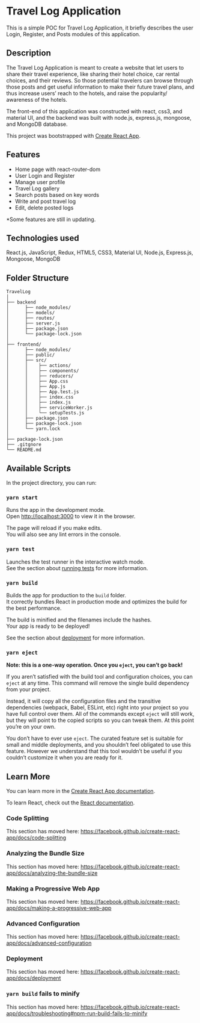 # Travel Log Application

This is a simple POC for Travel Log Application, it briefly describes the user Login, Register, and Posts modules of this application.

## Description

The Travel Log Application is meant to create a website that let users to share their travel experience, like sharing their hotel choice, car rental choices, and their reviews. So those potential travelers can browse through those posts and get useful information to make their future travel plans, and thus increase users’ reach to the hotels, and raise the popularity/ awareness of the hotels.

The front-end of this application was constructed with react, css3, and material UI, and the backend was built with node.js, express.js, mongoose, and MongoDB database.

This project was bootstrapped with [Create React App](https://github.com/facebook/create-react-app).

## Features

- Home page with react-router-dom
- User Login and Register
- Manage user profile
- Travel Log gallery
- Search posts based on key words
- Write and post travel log
- Edit, delete posted logs

\*Some features are still in updating.

## Technologies used

React.js, JavaScript, Redux, HTML5, CSS3, Material UI, Node.js, Express.js, Mongoose, MongoDB

## Folder Structure

```
TravelLog
│
├── backend
│      ├── node_modules/
│      ├── models/
│      ├── routes/
│      ├── server.js
│      ├── package.json
│      └── package-lock.json
│
├── frontend/
│      ├── node_modules/
│      ├── public/
│      ├── src/
│      │    ├── actions/
│      │    ├── components/
│      │    ├── reducers/
│      │    ├── App.css
│      │    ├── App.js
│      │    ├── App.test.js
│      │    ├── index.css
│      │    ├── index.js
│      │    ├── serviceWorker.js
│      │    └── setupTests.js
│      ├── package.json
│      ├── package-lock.json
│      └── yarn.lock
│
├── package-lock.json
├── .gitgnore
└── README.md

```

## Available Scripts

In the project directory, you can run:

### `yarn start`

Runs the app in the development mode.<br />
Open [http://localhost:3000](http://localhost:3000) to view it in the browser.

The page will reload if you make edits.<br />
You will also see any lint errors in the console.

### `yarn test`

Launches the test runner in the interactive watch mode.<br />
See the section about [running tests](https://facebook.github.io/create-react-app/docs/running-tests) for more information.

### `yarn build`

Builds the app for production to the `build` folder.<br />
It correctly bundles React in production mode and optimizes the build for the best performance.

The build is minified and the filenames include the hashes.<br />
Your app is ready to be deployed!

See the section about [deployment](https://facebook.github.io/create-react-app/docs/deployment) for more information.

### `yarn eject`

**Note: this is a one-way operation. Once you `eject`, you can’t go back!**

If you aren’t satisfied with the build tool and configuration choices, you can `eject` at any time. This command will remove the single build dependency from your project.

Instead, it will copy all the configuration files and the transitive dependencies (webpack, Babel, ESLint, etc) right into your project so you have full control over them. All of the commands except `eject` will still work, but they will point to the copied scripts so you can tweak them. At this point you’re on your own.

You don’t have to ever use `eject`. The curated feature set is suitable for small and middle deployments, and you shouldn’t feel obligated to use this feature. However we understand that this tool wouldn’t be useful if you couldn’t customize it when you are ready for it.

## Learn More

You can learn more in the [Create React App documentation](https://facebook.github.io/create-react-app/docs/getting-started).

To learn React, check out the [React documentation](https://reactjs.org/).

### Code Splitting

This section has moved here: https://facebook.github.io/create-react-app/docs/code-splitting

### Analyzing the Bundle Size

This section has moved here: https://facebook.github.io/create-react-app/docs/analyzing-the-bundle-size

### Making a Progressive Web App

This section has moved here: https://facebook.github.io/create-react-app/docs/making-a-progressive-web-app

### Advanced Configuration

This section has moved here: https://facebook.github.io/create-react-app/docs/advanced-configuration

### Deployment

This section has moved here: https://facebook.github.io/create-react-app/docs/deployment

### `yarn build` fails to minify

This section has moved here: https://facebook.github.io/create-react-app/docs/troubleshooting#npm-run-build-fails-to-minify

